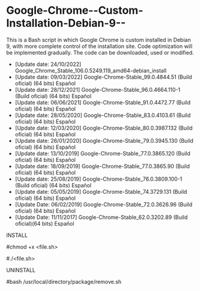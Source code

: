 # Google-Chrome--Custom-Installation-Debian-9--
This is a Bash script in which Google Chrome is custom installed in Debian 9, with more complete control of the installation site. Code optimization will be implemented gradually. The code can be downloaded, used or modified.
- [Update date: 24/10/2022] Google_Chrome_Stable_106.0.5249.119_amd64-debian_install
- [Update date: 09/03/2022] Google-Chrome-Stable_99.0.4844.51 (Build oficial) (64 bits) Español
- [Update date: 28/12/2021] Google-Chrome-Stable_96.0.4664.110-1 (Build oficial) (64 bits) Español
- [Update date: 06/06/2021] Google-Chrome-Stable_91.0.4472.77 (Build oficial) (64 bits) Español
- [Update date: 28/05/2020] Google-Chrome-Stable_83.0.4103.61 (Build oficial) (64 bits) Español
- [Update date: 12/03/2020] Google-Chrome-Stable_80.0.3987.132 (Build oficial) (64 bits) Español
- [Update date: 26/01/2020] Google-Chrome-Stable_79.0.3945.130 (Build oficial) (64 bits) Español
- [Update date: 13/10/2019] Google-Chrome-Stable_77.0.3865.120 (Build oficial) (64 bits) Español
- [Update date: 18/09/2019] Google-Chrome-Stable_77.0.3865.90 (Build oficial) (64 bits) Español
- [Update date: 25/08/2019] Google-Chrome-Stable_76.0.3809.100-1 (Build oficial) (64 bits) Español
- [Update date: 05/05/2019] Google-Chrome-Stable_74.3729.131 (Build oficial) (64 bits) Español
- [Update Date: 06/02/2019] Google-Chrome-Stable_72.0.3626.96 (Build oficial) (64 bits) Español
- [Update Date: 11/11/2017] Google-Chrome-Stable_62.0.3202.89 (Build oficial)(64 bits) Español

INSTALL

#chmod +x <file.sh>

#./<file.sh>

UNINSTALL

#bash /usr/local/directory/package/remove.sh
